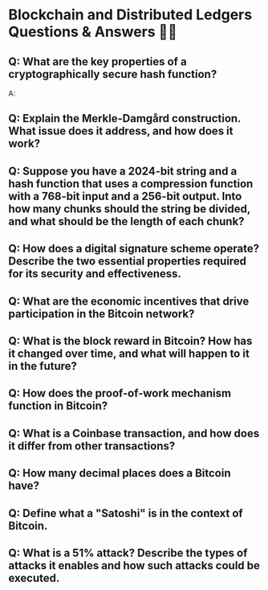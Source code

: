 # Blockchain and Distributed Ledgers Questions & Answers 📒🔗

## Q: What are the key properties of a cryptographically secure hash function?
A: 

## Q: Explain the Merkle-Damgård construction. What issue does it address, and how does it work?

## Q: Suppose you have a 2024-bit string and a hash function that uses a compression function with a 768-bit input and a 256-bit output. Into how many chunks should the string be divided, and what should be the length of each chunk?

## Q: How does a digital signature scheme operate? Describe the two essential properties required for its security and effectiveness.

## Q: What are the economic incentives that drive participation in the Bitcoin network?

## Q: What is the block reward in Bitcoin? How has it changed over time, and what will happen to it in the future?

## Q: How does the proof-of-work mechanism function in Bitcoin?

## Q: What is a Coinbase transaction, and how does it differ from other transactions?

## Q: How many decimal places does a Bitcoin have?

## Q: Define what a "Satoshi" is in the context of Bitcoin.

## Q: What is a 51% attack? Describe the types of attacks it enables and how such attacks could be executed.
